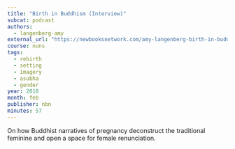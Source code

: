 ```yaml
---
title: "Birth in Buddhism (Interview)"
subcat: podcast
authors:
  - langenberg-amy
external_url: "https://newbooksnetwork.com/amy-langenberg-birth-in-buddhism-the-suffering-fetus-and-female-freedom-routledge-2017/"
course: nuns
tags:
  - rebirth
  - setting
  - imagery
  - asubha
  - gender
year: 2018
month: feb
publisher: nbn
minutes: 57
---
```


On how Buddhist narratives of pregnancy deconstruct the traditional feminine and open a space for female renunciation.

